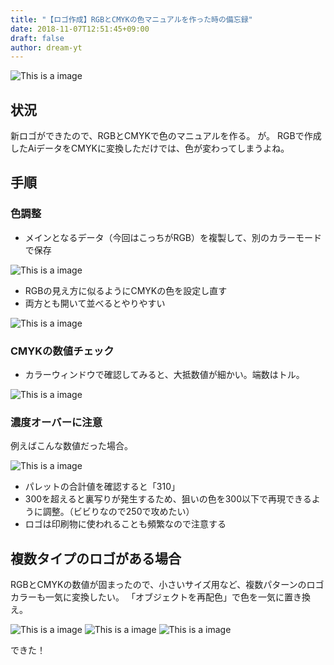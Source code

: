 ```yaml
---
title: "【ロゴ作成】RGBとCMYKの色マニュアルを作った時の備忘録"
date: 2018-11-07T12:51:45+09:00
draft: false
author: dream-yt
---
```


![This is a image](/images/post/dream/LogoColorMode01.png)

## 状況
新ロゴができたので、RGBとCMYKで色のマニュアルを作る。
が。
RGBで作成したAiデータをCMYKに変換しただけでは、色が変わってしまうよね。

## 手順

### 色調整
- メインとなるデータ（今回はこっちがRGB）を複製して、別のカラーモードで保存

![This is a image](/images/post/dream/LogoColorMode02.png)

- RGBの見え方に似るようにCMYKの色を設定し直す
- 両方とも開いて並べるとやりやすい

![This is a image](/images/post/dream/LogoColorMode03.png)


### CMYKの数値チェック
- カラーウィンドウで確認してみると、大抵数値が細かい。端数はトル。

![This is a image](/images/post/dream/LogoColorMode04.png)

### 濃度オーバーに注意
例えばこんな数値だった場合。

![This is a image](/images/post/dream/LogoColorMode05.png)

- パレットの合計値を確認すると「310」
- 300を超えると裏写りが発生するため、狙いの色を300以下で再現できるように調整。（ビビりなので250で攻めたい）
- ロゴは印刷物に使われることも頻繁なので注意する

## 複数タイプのロゴがある場合
RGBとCMYKの数値が固まったので、小さいサイズ用など、複数パターンのロゴカラーも一気に変換したい。
「オブジェクトを再配色」で色を一気に置き換え。

![This is a image](/images/post/dream/LogoColorMode06.png)
![This is a image](/images/post/dream/LogoColorMode07.png)
![This is a image](/images/post/dream/LogoColorMode08.png)

できた！  
